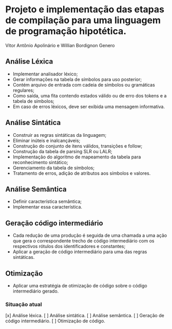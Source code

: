 # Projeto e implementação das etapas de compilação para uma linguagem de programação hipotética.
Vitor Antônio Apolinário e Willian Bordignon Genero

## Análise Léxica
* Implementar analisador léxico;
* Gerar informações na tabela de símbolos para uso posterior;
* Contém arquivo de entrada com cadeia de símbolos ou gramáticas regulares;
* Como saída, uma fita contendo estados válido ou de erro dos tokens e a tabela de símbolos;
* Em caso de erros léxicos, deve ser exibida uma mensagem informativa.

## Análise Sintática
* Construir as regras sintáticas da linguagem;
* Eliminar inúteis e inalcançáveis;
* Construção do conjunto de itens válidos, transições e follow;
* Construção da tabela de parsing SLR ou LALR;
* Implementação do algoritmo de mapeamento da tabela para reconhecimento sintático;
* Gerenciamento da tabela de símbolos;
* Tratamento de erros, adição de atributos aos símbolos e valores.

## Análise Semântica
* Definir característica semântica;
* Implementar essa característica.

## Geração código intermediário
* Cada redução de uma produção é seguida de uma chamada a uma ação que gera o correspondente trecho de código intermediário com os respectivos rótulos dos identificadores e constantes;
* Aplicar a geração de código intermediário para uma das regras sintáticas.

## Otimização
* Aplicar uma estratégia de otimização de código sobre o código intermediário gerado.

### Situação atual
[x] Análise léxica.
[ ] Análise sintática.
[ ] Análise semântica.
[ ] Geração de código intermediário.
[ ] Otimização de código.